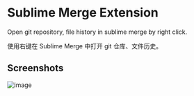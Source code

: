 # Sublime Merge Extension

Open git repository, file history in sublime merge by right click.

使用右键在 Sublime Merge 中打开 git 仓库、文件历史。

## Screenshots

![image](https://registry.yank-note.com/cdn/@yank-note/extension-sublime-merge/1.5.0/167248107-a8106dad-7357-4748-837e-1befce2b935d.png)
